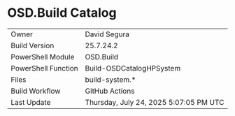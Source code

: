 ﻿# OSD.Build Catalog

| | |
|-|-|
| Owner | David Segura |
| Build Version | 25.7.24.2 |
| PowerShell Module | OSD.Build |
| PowerShell Function | Build-OSDCatalogHPSystem |
| Files | build-system.* |
| Build Workflow | GitHub Actions |
| Last Update | Thursday, July 24, 2025 5:07:05 PM UTC |
